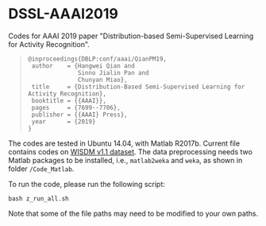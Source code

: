 

# DSSL-AAAI2019
Codes for AAAI 2019 paper "Distribution-based Semi-Supervised Learning for Activity Recognition".
> ```
>@inproceedings{DBLP:conf/aaai/QianPM19,
>  author    = {Hangwei Qian and
>               Sinno Jialin Pan and
>               Chunyan Miao},
>  title     = {Distribution-Based Semi-Supervised Learning for Activity Recognition},
>  booktitle = {{AAAI}},
>  pages     = {7699--7706},
>  publisher = {{AAAI} Press},
>  year      = {2019}
>}
> ```


The codes are tested in Ubuntu 14.04, with Matlab R2017b. Current file contains codes on [WISDM v1.1 dataset](http://www.cis.fordham.edu/wisdm/dataset.php#actitracker). The data preprocessing needs two Matlab packages to be installed, i.e., `matlab2weka` and `weka`, as shown in folder `/Code_Matlab`.


To run the code, please run the following script:

```
bash z_run_all.sh
```


Note that some of the file paths may need to be modified to your own paths.






